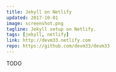 ```yaml
---
title: Jekyll on Netlify
updated: 2017-10-01
image: screenshot.png
tagline: Jekyll setup on Netlify.
tags: [jekyll, netlify]
link: http://devm33.netlify.com
repo: https://github.com/devm33/devm33
---
```


TODO
